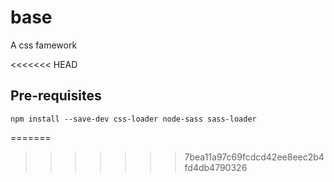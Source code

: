 base
====

A css famework

<<<<<<< HEAD
## Pre-requisites

```
npm install --save-dev css-loader node-sass sass-loader 
```
=======
>>>>>>> 7bea11a97c69fcdcd42ee8eec2b4fd4db4790326
